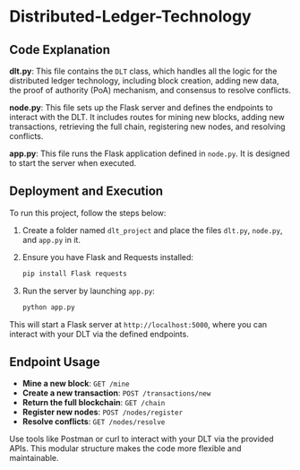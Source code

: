 # Distributed-Ledger-Technology


## Code Explanation

**dlt.py**: This file contains the `DLT` class, which handles all the logic for the distributed ledger technology, including block creation, adding new data, the proof of authority (PoA) mechanism, and consensus to resolve conflicts.

**node.py**: This file sets up the Flask server and defines the endpoints to interact with the DLT. It includes routes for mining new blocks, adding new transactions, retrieving the full chain, registering new nodes, and resolving conflicts.

**app.py**: This file runs the Flask application defined in `node.py`. It is designed to start the server when executed.

## Deployment and Execution

To run this project, follow the steps below:

1. Create a folder named `dlt_project` and place the files `dlt.py`, `node.py`, and `app.py` in it.

2. Ensure you have Flask and Requests installed:

    ```bash
    pip install Flask requests
    ```

3. Run the server by launching `app.py`:

    ```bash
    python app.py
    ```

This will start a Flask server at `http://localhost:5000`, where you can interact with your DLT via the defined endpoints.

## Endpoint Usage

- **Mine a new block**: `GET /mine`
- **Create a new transaction**: `POST /transactions/new`
- **Return the full blockchain**: `GET /chain`
- **Register new nodes**: `POST /nodes/register`
- **Resolve conflicts**: `GET /nodes/resolve`

Use tools like Postman or curl to interact with your DLT via the provided APIs. This modular structure makes the code more flexible and maintainable.
